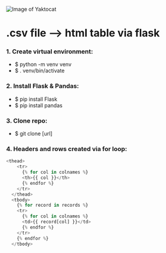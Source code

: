![Image of Yaktocat](https://octodex.github.com/images/yaktocat.png)

# .csv file --> html table via flask

### 1. Create virtual environment:
* $ python -m venv venv
* $ . venv/bin/activate

### 2. Install Flask & Pandas:
* $ pip install Flask
* $ pip install pandas

### 3. Clone repo:
* $ git clone [url]

### 4. Headers and rows created via for loop:

```Python
<thead>
    <tr>
      {% for col in colnames %}
      <th>{{ col }}</th>
      {% endfor %}
    </tr>
  </thead>
  <tbody>
    {% for record in records %}
    <tr>
      {% for col in colnames %}
      <td>{{ record[col] }}</td>
      {% endfor %}
    </tr>
    {% endfor %}
  </tbody>
```
